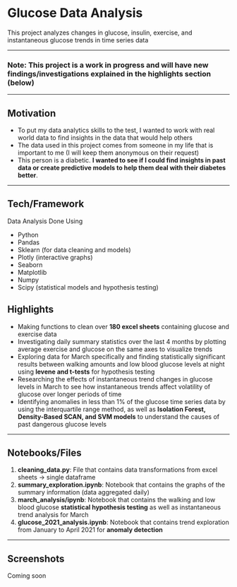 # Glucose Data Analysis

This project analyzes changes in glucose, insulin, exercise, and instantaneous glucose trends in time series data  

--- --------------------------------

### Note: This project is a work in progress and will have new findings/investigations explained in the **highlights** section (below)

----------------------------------------------------------------



## Motivation
- To put my data analytics skills to the test, I wanted to work with real world data to find insights in the data that would help others
- The data used in this project comes from someone in my life that is important to me (I will keep them anonymous on their request) 
- This person is a diabetic. **I wanted to see if I could find insights in past data or create predictive models to help them deal with their diabetes better**. 


--- ------------------------------

## Tech/Framework

Data Analysis Done Using

- Python 
- Pandas 
- Sklearn (for data cleaning and models)
- Plotly (interactive graphs)
- Seaborn 
- Matplotlib
- Numpy 
- Scipy (statistical models and hypothesis testing)

## Highlights

- Making functions to clean over **180 excel sheets** containing glucose and exercise data 
- Investigating daily summary statistics over the last 4 months by plotting average exercise and glucose on the same axes to visualize trends 
- Exploring data for March specifically and finding statistically significant results between walking amounts and low blood glucose levels at night using **levene and t-tests** for hypothesis testing
- Researching the effects of instantaneous trend changes in glucose levels in March to see how instantaneous trends affect volatility of glucose over longer periods of time
- Identifying anomalies in less than 1% of the glucose time series data by using the interquartile range method, as well as **Isolation Forest, Density-Based SCAN, and SVM models** to understand the causes of past dangerous glucose levels

---------------------------------

## Notebooks/Files 
1. **cleaning_data.py**: File that contains data transformations from excel sheets -> single dataframe
2. **summary_exploration.ipynb**: Notebook that contains the graphs of the summary information (data aggregated daily)
3. **march_analysis/ipynb**: Notebook that contains the walking and low blood glucose **statistical hypothesis testing** as well as instantaneous trend analysis for March 
4. **glucose_2021_analysis.ipynb**: Notebook that contains trend exploration from January to April 2021 for **anomaly detection**

--- ------------------------------

## Screenshots

Coming soon 
